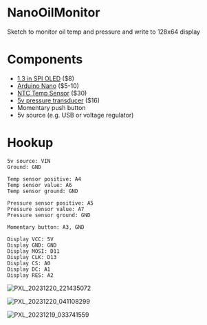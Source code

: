 # NanoOilMonitor
Sketch to monitor oil temp and pressure and write to 128x64 display

# Components
* [1.3 in SPI OLED](https://www.microcenter.com/product/643965/inland-iic-spi-13-128x64-oled-v20-graphic-display-module-for-arduino-uno-r3) ($8)
* [Arduino Nano](https://www.microcenter.com/product/615097/inland-nano-development-board-arduino-compatible) ($5-10)
* [NTC Temp Sensor](https://www.mlperformanceusa.com/products/canchecked-cc22902-ntc-temperature-sensor-1-8-npt-thread-for-oil-water) ($30)
* [5v pressure transducer](https://www.amazon.com/Universal-Pressure-Transducer-Sender-Connector/dp/B09VRDM71G) ($16)
* Momentary push button
* 5v source (e.g. USB or voltage regulator)

# Hookup
```
5v source: VIN  
Ground: GND  

Temp sensor positive: A4  
Temp sensor value: A6  
Temp sensor ground: GND  

Pressure sensor positive: A5  
Pressure sensor value: A7  
Pressure sensor ground: GND  

Momentary button: A3, GND  

Display VCC: 5V  
Display GND: GND  
Display MOSI: D11  
Display CLK: D13  
Display CS: A0  
Display DC: A1  
Display RES: A2
```
![PXL_20231220_221435072](https://github.com/thavelka/NanoOilMonitor/assets/8907132/9d96a823-0542-44d6-9151-d9b6e78d09e3)


![PXL_20231220_041108299](https://github.com/thavelka/NanoOilMonitor/assets/8907132/aa5d515f-0b29-4a54-a31a-ff45861646f5)


![PXL_20231219_033741559](https://github.com/thavelka/NanoOilMonitor/assets/8907132/aa55d550-5427-4ae7-84f1-3d83e92c2a1c)
